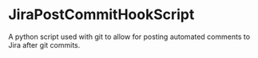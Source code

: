 # JiraPostCommitHookScript
A python script used with git to allow for posting automated comments to Jira after git commits.
